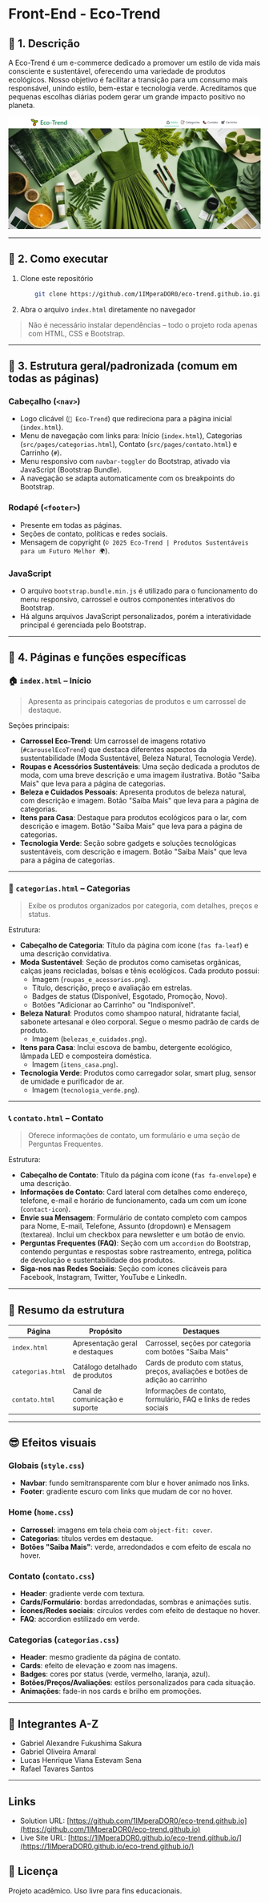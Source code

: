 # Front-End - Eco-Trend

## 🧠 1. Descrição

A Eco-Trend é um e-commerce dedicado a promover um estilo de vida mais consciente e sustentável, oferecendo uma variedade de produtos ecológicos. Nosso objetivo é facilitar a transição para um consumo mais responsável, unindo estilo, bem-estar e tecnologia verde. Acreditamos que pequenas escolhas diárias podem gerar um grande impacto positivo no planeta.

![Preview da Home](./src/assets/images/home_preview.png)

---

## 🚀 2. Como executar  

1. Clone este repositório  
    ```bash
        git clone https://github.com/1IMperaDOR0/eco-trend.github.io.git
    ```

2. Abra o arquivo `index.html` diretamente no navegador

> Não é necessário instalar dependências – todo o projeto roda apenas com HTML, CSS e Bootstrap.

---

## 🧭 3. Estrutura geral/padronizada (comum em todas as páginas)

### Cabeçalho (`<nav>`)
- Logo clicável (`🌱 Eco-Trend`) que redireciona para a página inicial (`index.html`).
- Menu de navegação com links para: Início (`index.html`), Categorias (`src/pages/categorias.html`), Contato (`src/pages/contato.html`) e Carrinho (`#`).
- Menu responsivo com `navbar-toggler` do Bootstrap, ativado via JavaScript (Bootstrap Bundle).
- A navegação se adapta automaticamente com os breakpoints do Bootstrap.

### Rodapé (`<footer>`)
- Presente em todas as páginas.
- Seções de contato, políticas e redes sociais.
- Mensagem de copyright (`© 2025 Eco-Trend | Produtos Sustentáveis para um Futuro Melhor 🌍`).

### JavaScript
- O arquivo `bootstrap.bundle.min.js` é utilizado para o funcionamento do menu responsivo, carrossel e outros componentes interativos do Bootstrap.
- Há alguns arquivos JavaScript personalizados, porém a interatividade principal é gerenciada pelo Bootstrap.

---

## 📄 4. Páginas e funções específicas

### 🏠 `index.html` – Início
> Apresenta as principais categorias de produtos e um carrossel de destaque.

Seções principais:
- **Carrossel Eco-Trend**: Um carrossel de imagens rotativo (`#carouselEcoTrend`) que destaca diferentes aspectos da sustentabilidade (Moda Sustentável, Beleza Natural, Tecnologia Verde).
- **Roupas e Acessórios Sustentáveis**: Uma seção dedicada a produtos de moda, com uma breve descrição e uma imagem ilustrativa. Botão "Saiba Mais" que leva para a página de categorias.
- **Beleza e Cuidados Pessoais**: Apresenta produtos de beleza natural, com descrição e imagem. Botão "Saiba Mais" que leva para a página de categorias.
- **Itens para Casa**: Destaque para produtos ecológicos para o lar, com descrição e imagem. Botão "Saiba Mais" que leva para a página de categorias. 
- **Tecnologia Verde**: Seção sobre gadgets e soluções tecnológicas sustentáveis, com descrição e imagem. Botão "Saiba Mais" que leva para a página de categorias.

---

### 📝 `categorias.html` – Categorias
> Exibe os produtos organizados por categoria, com detalhes, preços e status.

Estrutura:
- **Cabeçalho de Categoria**: Título da página com ícone (`fas fa-leaf`) e uma descrição convidativa.
- **Moda Sustentável**: Seção de produtos como camisetas orgânicas, calças jeans recicladas, bolsas e tênis ecológicos. Cada produto possui:
    - Imagem (`roupas_e_acessorios.png`).
    - Título, descrição, preço e avaliação em estrelas.
    - Badges de status (Disponível, Esgotado, Promoção, Novo).
    - Botões "Adicionar ao Carrinho" ou "Indisponível".
- **Beleza Natural**: Produtos como shampoo natural, hidratante facial, sabonete artesanal e óleo corporal. Segue o mesmo padrão de cards de produto.
    - Imagem (`belezas_e_cuidados.png`).
- **Itens para Casa**: Inclui escova de bambu, detergente ecológico, lâmpada LED e composteira doméstica.
    - Imagem (`itens_casa.png`).
- **Tecnologia Verde**: Produtos como carregador solar, smart plug, sensor de umidade e purificador de ar.
    - Imagem (`tecnologia_verde.png`).

---

### 📞 `contato.html` – Contato
> Oferece informações de contato, um formulário e uma seção de Perguntas Frequentes.

Estrutura:
- **Cabeçalho de Contato**: Título da página com ícone (`fas fa-envelope`) e uma descrição.
- **Informações de Contato**: Card lateral com detalhes como endereço, telefone, e-mail e horário de funcionamento, cada um com um ícone (`contact-icon`).
- **Envie sua Mensagem**: Formulário de contato completo com campos para Nome, E-mail, Telefone, Assunto (dropdown) e Mensagem (textarea). Inclui um checkbox para newsletter e um botão de envio.
- **Perguntas Frequentes (FAQ)**: Seção com um `accordion` do Bootstrap, contendo perguntas e respostas sobre rastreamento, entrega, política de devolução e sustentabilidade dos produtos.
- **Siga-nos nas Redes Sociais**: Seção com ícones clicáveis para Facebook, Instagram, Twitter, YouTube e LinkedIn.

---

## 🎯 Resumo da estrutura

| Página                | Propósito                                            | Destaques                                                                      |
|-----------------------|------------------------------------------------------|--------------------------------------------------------------------------------|
| `index.html`          | Apresentação geral e destaques                       | Carrossel, seções por categoria com botões "Saiba Mais"                        |
| `categorias.html`     | Catálogo detalhado de produtos                       | Cards de produto com status, preços, avaliações e botões de adição ao carrinho |
| `contato.html`        | Canal de comunicação e suporte                       | Informações de contato, formulário, FAQ e links de redes sociais               |

---

## 😎 Efeitos visuais

### Globais (`style.css`)  
- **Navbar**: fundo semitransparente com blur e hover animado nos links.  
- **Footer**: gradiente escuro com links que mudam de cor no hover.  

### Home (`home.css`)  
- **Carrossel**: imagens em tela cheia com `object-fit: cover`.  
- **Categorias**: títulos verdes em destaque.  
- **Botões "Saiba Mais"**: verde, arredondados e com efeito de escala no hover.  

### Contato (`contato.css`)  
- **Header**: gradiente verde com textura.  
- **Cards/Formulário**: bordas arredondadas, sombras e animações sutis.  
- **Ícones/Redes sociais**: círculos verdes com efeito de destaque no hover.  
- **FAQ**: accordion estilizado em verde.  

### Categorias (`categorias.css`)  
- **Header**: mesmo gradiente da página de contato.  
- **Cards**: efeito de elevação e zoom nas imagens.  
- **Badges**: cores por status (verde, vermelho, laranja, azul).  
- **Botões/Preços/Avaliações**: estilos personalizados para cada situação.  
- **Animações**: fade-in nos cards e brilho em promoções.  

---

## 👥 Integrantes A-Z

- Gabriel Alexandre Fukushima Sakura
- Gabriel Oliveira Amaral
- Lucas Henrique Viana Estevam Sena
- Rafael Tavares Santos

---

## Links

- Solution URL: [https://github.com/1IMperaDOR0/eco-trend.github.io](https://github.com/1IMperaDOR0/eco-trend.github.io)
- Live Site URL: [https://1IMperaDOR0.github.io/eco-trend.github.io/](https://1IMperaDOR0.github.io/eco-trend.github.io/)

## 📜 Licença

Projeto acadêmico. Uso livre para fins educacionais.